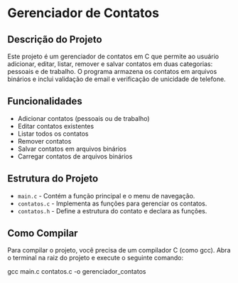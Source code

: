 # Gerenciador de Contatos

## Descrição do Projeto

Este projeto é um gerenciador de contatos em C que permite ao usuário adicionar, editar, listar, remover e salvar contatos em duas categorias: pessoais e de trabalho. O programa armazena os contatos em arquivos binários e inclui validação de email e verificação de unicidade de telefone.

## Funcionalidades

- Adicionar contatos (pessoais ou de trabalho)
- Editar contatos existentes
- Listar todos os contatos
- Remover contatos
- Salvar contatos em arquivos binários
- Carregar contatos de arquivos binários

## Estrutura do Projeto

- `main.c` - Contém a função principal e o menu de navegação.
- `contatos.c` - Implementa as funções para gerenciar os contatos.
- `contatos.h` - Define a estrutura do contato e declara as funções.

## Como Compilar

Para compilar o projeto, você precisa de um compilador C (como gcc). Abra o terminal na raiz do projeto e execute o seguinte comando:

gcc main.c contatos.c -o gerenciador_contatos
